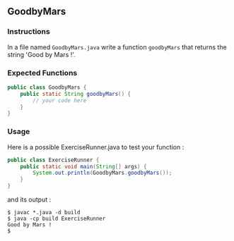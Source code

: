 ## GoodbyMars

### Instructions

In a file named `GoodbyMars.java` write a function `goodbyMars` that returns the string 'Good by Mars !'.

### Expected Functions

```java
public class GoodbyMars {
    public static String goodbyMars() {
        // your code here
    }
}
```

### Usage

Here is a possible ExerciseRunner.java to test your function :

```java
public class ExerciseRunner {
    public static void main(String[] args) {
        System.out.println(GoodbyMars.goodbyMars());
    }
}
```

and its output :

```shell
$ javac *.java -d build
$ java -cp build ExerciseRunner
Good by Mars !
$
```
